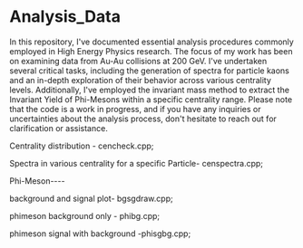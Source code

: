 # Analysis_Data
In this repository, I've documented essential analysis procedures commonly employed in High Energy Physics research. The focus of my work has been on examining data from Au-Au collisions at 200 GeV. I've undertaken several critical tasks, including the generation of spectra for particle kaons and an in-depth exploration of their behavior across various centrality levels. Additionally, I've employed the invariant mass method to extract the Invariant Yield of Phi-Mesons within a specific centrality range. Please note that the code is a work in progress, and if you have any inquiries or uncertainties about the analysis process, don't hesitate to reach out for clarification or assistance.

Centrality distribution - cencheck.cpp;
	
Spectra in various centrality for a specific Particle- censpectra.cpp;


Phi-Meson----

background and signal plot- bgsgdraw.cpp;

phimeson background only - phibg.cpp;

phimeson signal with background -phisgbg.cpp;
